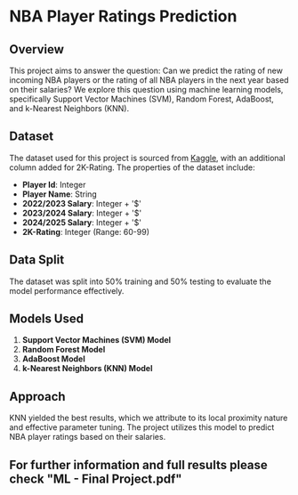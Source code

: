# NBA Player Ratings Prediction

## Overview

This project aims to answer the question: Can we predict the rating of new incoming NBA players or the rating of all NBA players in the next year based on their salaries? We explore this question using machine learning models, specifically Support Vector Machines (SVM), Random Forest, AdaBoost, and k-Nearest Neighbors (KNN).

## Dataset

The dataset used for this project is sourced from [Kaggle](https://www.kaggle.com/datasets/omarsobhy14/nba-players-salaries?resource=download), with an additional column added for 2K-Rating. The properties of the dataset include:

- **Player Id**: Integer
- **Player Name**: String
- **2022/2023 Salary**: Integer + '$'
- **2023/2024 Salary**: Integer + '$'
- **2024/2025 Salary**: Integer + '$'
- **2K-Rating**: Integer (Range: 60-99)

## Data Split

The dataset was split into 50% training and 50% testing to evaluate the model performance effectively.

## Models Used

1. **Support Vector Machines (SVM) Model**
2. **Random Forest Model**
3. **AdaBoost Model**
4. **k-Nearest Neighbors (KNN) Model**

## Approach

KNN yielded the best results, which we attribute to its local proximity nature and effective parameter tuning. The project utilizes this model to predict NBA player ratings based on their salaries.

## For further information and full results please check "ML - Final Project.pdf"
